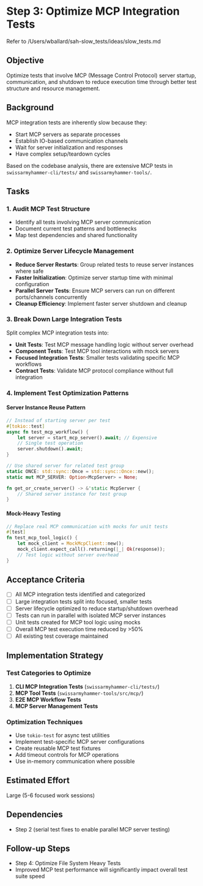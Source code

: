 # Step 3: Optimize MCP Integration Tests

Refer to /Users/wballard/sah-slow_tests/ideas/slow_tests.md

## Objective
Optimize tests that involve MCP (Message Control Protocol) server startup, communication, and shutdown to reduce execution time through better test structure and resource management.

## Background
MCP integration tests are inherently slow because they:
- Start MCP servers as separate processes
- Establish IO-based communication channels  
- Wait for server initialization and responses
- Have complex setup/teardown cycles

Based on the codebase analysis, there are extensive MCP tests in `swissarmyhammer-cli/tests/` and `swissarmyhammer-tools/`.

## Tasks

### 1. Audit MCP Test Structure
- Identify all tests involving MCP server communication
- Document current test patterns and bottlenecks
- Map test dependencies and shared functionality

### 2. Optimize Server Lifecycle Management
- **Reduce Server Restarts**: Group related tests to reuse server instances where safe
- **Faster Initialization**: Optimize server startup time with minimal configuration
- **Parallel Server Tests**: Ensure MCP servers can run on different ports/channels concurrently
- **Cleanup Efficiency**: Implement faster server shutdown and cleanup

### 3. Break Down Large Integration Tests
Split complex MCP integration tests into:
- **Unit Tests**: Test MCP message handling logic without server overhead
- **Component Tests**: Test MCP tool interactions with mock servers
- **Focused Integration Tests**: Smaller tests validating specific MCP workflows
- **Contract Tests**: Validate MCP protocol compliance without full integration

### 4. Implement Test Optimization Patterns

#### Server Instance Reuse Pattern
```rust
// Instead of starting server per test
#[tokio::test]
async fn test_mcp_workflow() {
    let server = start_mcp_server().await; // Expensive
    // Single test operation
    server.shutdown().await;
}

// Use shared server for related test group
static ONCE: std::sync::Once = std::sync::Once::new();
static mut MCP_SERVER: Option<McpServer> = None;

fn get_or_create_server() -> &'static McpServer {
    // Shared server instance for test group
}
```

#### Mock-Heavy Testing
```rust
// Replace real MCP communication with mocks for unit tests
#[test] 
fn test_mcp_tool_logic() {
    let mock_client = MockMcpClient::new();
    mock_client.expect_call().returning(|_| Ok(response));
    // Test logic without server overhead
}
```

## Acceptance Criteria
- [ ] All MCP integration tests identified and categorized
- [ ] Large integration tests split into focused, smaller tests  
- [ ] Server lifecycle optimized to reduce startup/shutdown overhead
- [ ] Tests can run in parallel with isolated MCP server instances
- [ ] Unit tests created for MCP tool logic using mocks
- [ ] Overall MCP test execution time reduced by >50%
- [ ] All existing test coverage maintained

## Implementation Strategy

### Test Categories to Optimize
1. **CLI MCP Integration Tests** (`swissarmyhammer-cli/tests/`)
2. **MCP Tool Tests** (`swissarmyhammer-tools/src/mcp/`)  
3. **E2E MCP Workflow Tests**
4. **MCP Server Management Tests**

### Optimization Techniques
- Use `tokio-test` for async test utilities
- Implement test-specific MCP server configurations
- Create reusable MCP test fixtures
- Add timeout controls for MCP operations
- Use in-memory communication where possible

## Estimated Effort
Large (5-6 focused work sessions)

## Dependencies
- Step 2 (serial test fixes to enable parallel MCP server testing)

## Follow-up Steps
- Step 4: Optimize File System Heavy Tests
- Improved MCP test performance will significantly impact overall test suite speed